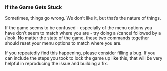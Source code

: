 ### If the Game Gets Stuck
Sometimes, things go wrong. We don’t like it, but that’s the nature of things.

If the game seems to be confused - especially of the menu options you have don’t seem to match where you are - try
  doing a /cancel followed by a /look. No matter the state of the game, these two commands together should reset your
  menu options to match where you are.

If you repeatedly find this happening, please consider filling a bug. If you can include the steps you took to lock
  the game up like this, that will be very helpful in reproducing the issue and building a fix.


